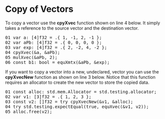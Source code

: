 
# Copy of Vectors

To copy a vector use the <b>cpyXvec</b> function shown on line
4 below. It simply takes a reference to the source vector and the destination vector.

<!-- //"XMTX: ELA - Larson, Edwards: 2.1 Problem 1 test" -->
<pre>
01 var a: [4]f32 = .{ 1, -1, 2, -1 };
02 var aPb: [4]f32 = .{ 0, 0, 0, 0 };
03 var exp: [4]f32 = .{ 2, -2, 4, -2 };
04 cpyXvec(&a, &aPb);
05 mulXvec(&aPb, 2);
06 const b1: bool = equXmtx(&aPb, &exp);
</pre>

If you want to copy a vector into a new, undeclared, vector you can use the <b>cpyXvecNew</b> function as shown on line 3 below. Notice that this function requires an allocator to create the new vector to store the copied data.

<!-- //"XMTX: cpyXvecNew test" -->
<pre>
01 const alloc: std.mem.Allocator = std.testing.allocator;
02 var v1: [3]f32 = .{ 1, 2, 3 };
03 const v2: []f32 = try cpyXvecNew(&v1, &alloc);
04 try std.testing.expectEqual(true, equXvec(&v1, v2));
05 alloc.free(v2);
</pre>